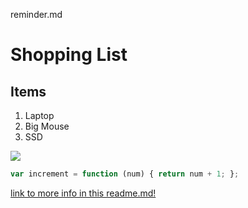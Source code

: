 reminder.md
# Shopping List
## Items

1. Laptop 
2. Big Mouse
3. SSD

![](Office.png)


```javascript
var increment = function (num) { return num + 1; };
```

[link to more info in this readme.md!](readme.md)